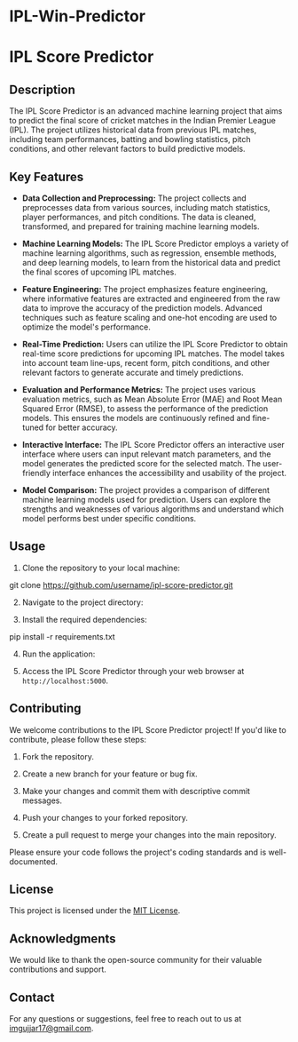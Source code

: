 # IPL-Win-Predictor

# IPL Score Predictor

## Description

The IPL Score Predictor is an advanced machine learning project that aims to predict the final score of cricket matches in the Indian Premier League (IPL). The project utilizes historical data from previous IPL matches, including team performances, batting and bowling statistics, pitch conditions, and other relevant factors to build predictive models.

## Key Features

- **Data Collection and Preprocessing:** The project collects and preprocesses data from various sources, including match statistics, player performances, and pitch conditions. The data is cleaned, transformed, and prepared for training machine learning models.

- **Machine Learning Models:** The IPL Score Predictor employs a variety of machine learning algorithms, such as regression, ensemble methods, and deep learning models, to learn from the historical data and predict the final scores of upcoming IPL matches.

- **Feature Engineering:** The project emphasizes feature engineering, where informative features are extracted and engineered from the raw data to improve the accuracy of the prediction models. Advanced techniques such as feature scaling and one-hot encoding are used to optimize the model's performance.

- **Real-Time Prediction:** Users can utilize the IPL Score Predictor to obtain real-time score predictions for upcoming IPL matches. The model takes into account team line-ups, recent form, pitch conditions, and other relevant factors to generate accurate and timely predictions.

- **Evaluation and Performance Metrics:** The project uses various evaluation metrics, such as Mean Absolute Error (MAE) and Root Mean Squared Error (RMSE), to assess the performance of the prediction models. This ensures the models are continuously refined and fine-tuned for better accuracy.

- **Interactive Interface:** The IPL Score Predictor offers an interactive user interface where users can input relevant match parameters, and the model generates the predicted score for the selected match. The user-friendly interface enhances the accessibility and usability of the project.

- **Model Comparison:** The project provides a comparison of different machine learning models used for prediction. Users can explore the strengths and weaknesses of various algorithms and understand which model performs best under specific conditions.

## Usage

1. Clone the repository to your local machine:

git clone https://github.com/username/ipl-score-predictor.git


2. Navigate to the project directory:


3. Install the required dependencies:

pip install -r requirements.txt

4. Run the application:


5. Access the IPL Score Predictor through your web browser at `http://localhost:5000`.

## Contributing

We welcome contributions to the IPL Score Predictor project! If you'd like to contribute, please follow these steps:

1. Fork the repository.

2. Create a new branch for your feature or bug fix.

3. Make your changes and commit them with descriptive commit messages.

4. Push your changes to your forked repository.

5. Create a pull request to merge your changes into the main repository.

Please ensure your code follows the project's coding standards and is well-documented.

## License

This project is licensed under the [MIT License](LICENSE).

## Acknowledgments

We would like to thank the open-source community for their valuable contributions and support.

## Contact

For any questions or suggestions, feel free to reach out to us at [imgujjar17@gmail.com](imgujjar17@gmail.com).

